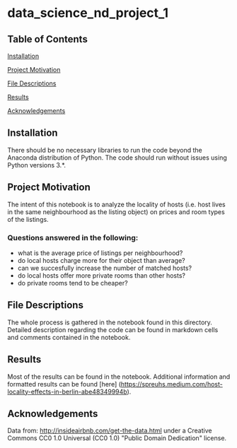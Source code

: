 # data_science_nd_project_1

## Table of Contents
[Installation](https://github.com/spreuhs/data_science_nd_project_1/blob/main/README.md#installation)

[Project Motivation](https://github.com/spreuhs/data_science_nd_project_1/blob/main/README.md#project-motivation)

[File Descriptions](https://github.com/spreuhs/data_science_nd_project_1/blob/main/README.md#file-descriptions)

[Results](https://github.com/spreuhs/data_science_nd_project_1/blob/main/README.md#results)

[Acknowledgements](https://github.com/spreuhs/data_science_nd_project_1/blob/main/README.md#acknowledgements)

## Installation

There should be no necessary libraries to run the code beyond the Anaconda distribution of Python. The code should run without issues using Python versions 3.*.

## Project Motivation

The intent of this notebook is to analyze the locality of hosts (i.e. host lives in the same neighbourhood as the listing object) on prices and room types of the listings.

### Questions answered in the following:
- what is the average price of listings per neighbourhood?
- do local hosts charge more for their object than average?
- can we succesfully increase the number of matched hosts?
- do local hosts offer more private rooms than other hosts?
- do private rooms tend to be cheaper?

## File Descriptions

The whole process is gathered in the notebook found in this directory. Detailed description regarding the code can be found in markdown cells and comments contained in the notebook.

## Results

Most of the results can be found in the notebook. Additional information and formatted results can be found [here] (https://spreuhs.medium.com/host-locality-effects-in-berlin-abe48349994b).

## Acknowledgements
Data from: http://insideairbnb.com/get-the-data.html under a  Creative Commons CC0 1.0 Universal (CC0 1.0) "Public Domain Dedication" license. 
